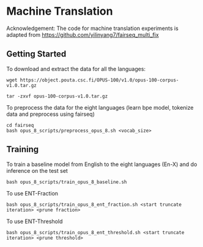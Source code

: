 # Machine Translation

Acknowledgement: The code for machine translation experiments is adapted from https://github.com/yilinyang7/fairseq_multi_fix

## Getting Started 
To download and extract the data for all the languages:
```
wget https://object.pouta.csc.fi/OPUS-100/v1.0/opus-100-corpus-v1.0.tar.gz

tar -zxvf opus-100-corpus-v1.0.tar.gz
```

To preprocess the data for the eight languages (learn bpe model, tokenize data and preprocess using fairseq)
```
cd fairseq 
bash opus_8_scripts/preprocess_opus_8.sh <vocab_size>
```

## Training 
To train a baseline model from English to the eight languages (En-X) and do inference on the test set
```
bash opus_8_scripts/train_opus_8_baseline.sh
```

To use ENT-Fraction
```
bash opus_8_scripts/train_opus_8_ent_fraction.sh <start truncate iteration> <prune fraction>
```

To use ENT-Threshold
```
bash opus_8_scripts/train_opus_8_ent_threshold.sh <start truncate iteration> <prune threshold>
```
